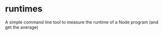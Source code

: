 # runtimes
A simple command line tool to measure the runtime of a Node program (and get the average)
